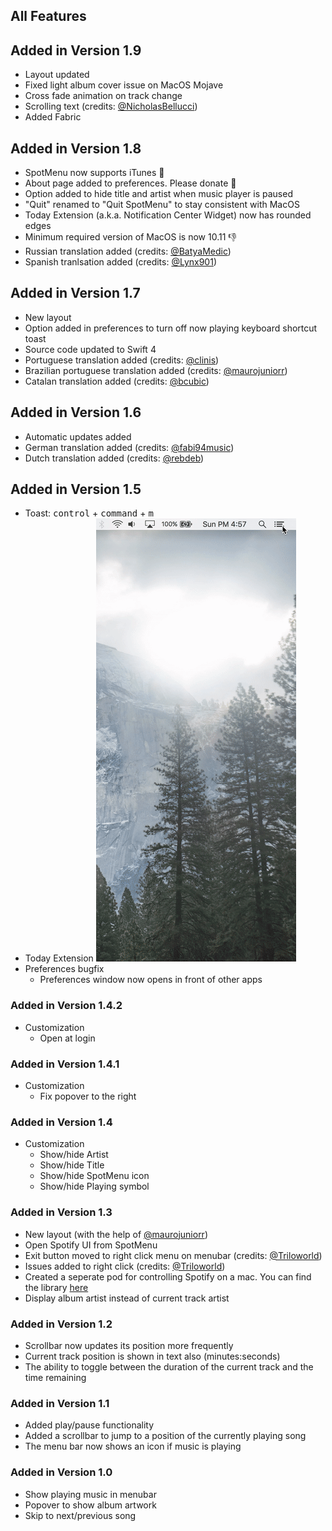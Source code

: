 ## All Features

## Added in Version 1.9

+ Layout updated
+ Fixed light album cover issue on MacOS Mojave
+ Cross fade animation on track change
+ Scrolling text (credits: [@NicholasBellucci](https://github.com/NicholasBellucci))
+ Added Fabric

## Added in Version 1.8

+ SpotMenu now supports iTunes 🎉
+ About page added to preferences. Please donate 🙏
+ Option added to hide title and artist when music player is paused
+ "Quit" renamed to "Quit SpotMenu" to stay consistent with MacOS
+ Today Extension (a.k.a. Notification Center Widget) now has rounded edges
+ Minimum required version of MacOS is now 10.11 👎
+ Russian translation added (credits: [@BatyaMedic](https://github.com/BatyaMedic))
+ Spanish tranlsation added (credits: [@Lynx901](https://github.com/Lynx901))

## Added in Version 1.7

+ New layout
+ Option added in preferences to turn off now playing keyboard shortcut toast
+ Source code updated to Swift 4
+ Portuguese translation added (credits: [@clinis](https://github.com/clinis))
+ Brazilian portuguese translation added (credits: [@maurojuniorr](https://github.com/maurojuniorr))
+ Catalan translation added (credits: [@bcubic](https://github.com/bcubic))

## Added in Version 1.6

+ Automatic updates added
+ German translation added (credits: [@fabi94music](https://github.com/fabi94music))
+ Dutch translation added (credits: [@rebdeb](https://github.com/rebdeg))

## Added in Version 1.5

+ Toast: <kbd>control</kbd> + <kbd>command</kbd> + <kbd>m</kbd>
+ Today Extension
![today](https://github.com/kmikiy/SpotMenu/blob/master/Demo/today.gif)
+ Preferences bugfix
  - Preferences window now opens in front of other apps

### Added in Version 1.4.2

+ Customization
  - Open at login
  
### Added in Version 1.4.1

+ Customization
  - Fix popover to the right
  
### Added in Version 1.4

+ Customization
  - Show/hide Artist
  - Show/hide Title
  - Show/hide SpotMenu icon
  - Show/hide Playing symbol

### Added in Version 1.3

+ New layout (with the help of [@maurojuniorr](https://github.com/maurojuniorr))
+ Open Spotify UI from SpotMenu
+ Exit button moved to right click menu on menubar (credits: [@Triloworld](https://github.com/Triloworld))
+ Issues added to right click (credits: [@Triloworld](https://github.com/Triloworld))
+ Created a seperate pod for controlling Spotify on a mac. You can find the library [here](https://github.com/kmikiy/Spotify)
+ Display album artist instead of current track artist

### Added in Version 1.2

+ Scrollbar now updates its position more frequently
+ Current track position is shown in text also (minutes:seconds)
+ The ability to toggle between the duration of the current track and the time remaining

### Added in Version 1.1

+ Added play/pause functionality
+ Added a scrollbar to jump to a position of the currently playing song
+ The menu bar now shows an icon if music is playing

### Added in Version 1.0

+ Show playing music in menubar
+ Popover to show album artwork
+ Skip to next/previous song
